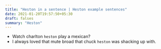 ```yaml
---
title: "Heston in a sentence | Heston example sentences"
date: 2021-01-20T19:57:50+05:30
draft: falses
summary: "Heston"
---
```

- Watch charlton `heston` play a mexican?
- I always loved that mute broad that chuck `heston` was shacking up with.
                 
